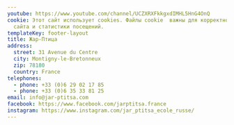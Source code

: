 ```yaml
---
youtube: https://www.youtube.com/channel/UCZXRXFkkgxdIMHL5HnG4OnQ
cookie: Этот сайт использует cookies. Файлы cookie  важны для корректной работы
  сайта и статистики посещений.
templateKey: footer-layout
title: Жар-Птица
address:
  street: 31 Avenue du Centre
  city: Montigny-le-Bretonneux
  zip: 78180
  country: France
telephones:
  - phone: +33 (0)6 29 02 17 85
  - phone: +33 (0)6 35 33 81 25
email: info@jar-ptitsa.com
facebook: https://www.facebook.com/jarptitsa.france
instagram: https://www.instagram.com/jar_ptitsa_ecole_russe/
---
```

